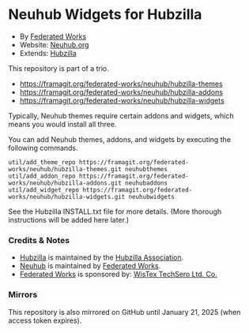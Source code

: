 # Neuhub Widgets for Hubzilla

* By [Federated Works](https://federated.works)
* Website: [Neuhub.org](https://neuhub.org)
* Extends: [Hubzilla](https://hubzilla.org)

This repository is part of a trio. 

* https://framagit.org/federated-works/neuhub/hubzilla-themes
* https://framagit.org/federated-works/neuhub/hubzilla-addons
* https://framagit.org/federated-works/neuhub/hubzilla-widgets

Typically, Neuhub themes require certain addons and widgets, which means you would install all three.

You can add Neuhub themes, addons, and widgets by executing the following commands. 
```
util/add_theme_repo https://framagit.org/federated-works/neuhub/hubzilla-themes.git neuhubthemes
util/add_addon_repo https://framagit.org/federated-works/neuhub/hubzilla-addons.git neuhubaddons
util/add_widget_repo https://framagit.org/federated-works/neuhub/hubzilla-widgets.git neuhubwidgets
```
See the Hubzilla INSTALL.txt file for more details. (More thorough instructions will be added here later.)

### Credits & Notes

* [Hubzilla](https://hubzilla.org) is maintained by the [Hubzilla Association](https://hubzilla.org).
* [Neuhub](https://neuhub.org) is maintained by [Federated Works](https://federated.works).
* [Federated Works](https://federated.works) is sponsored by: [WisTex TechSero Ltd. Co.](https://wistex.com)

### Mirrors

This repository is also mirrored on GitHub until January 21, 2025 (when access token expires).